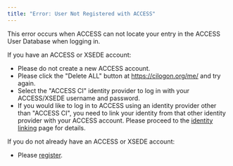 ```yaml
---
title: "Error: User Not Registered with ACCESS"
---
```


This error occurs when ACCESS can not locate your entry in the ACCESS User Database when logging in.

If you have an ACCESS or XSEDE account:
* Please do not create a new ACCESS account.
* Please click the "Delete ALL" button at <https://cilogon.org/me/> and try again.
* Select the "ACCESS CI" identity provider to log in with your ACCESS/XSEDE username and password.
* If you would like to log in to ACCESS using an identity provider other than "ACCESS CI", you need to link your identity from that other identity provider with your ACCESS account. Please proceed to the [identity linking](/id-linking) page for details.

If you do not already have an ACCESS or XSEDE account:
* Please [register](/new-user).
